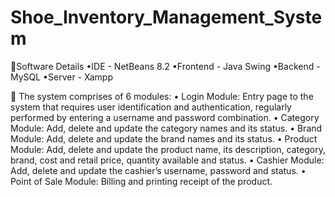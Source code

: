 # Shoe_Inventory_Management_System

Software Details
•IDE - NetBeans 8.2
•Frontend - Java Swing
•Backend - MySQL
•Server - Xampp

	The system comprises of 6 modules:
•	Login Module: Entry page to the system that requires user identification and authentication, regularly performed by entering a username and password combination.
•	Category Module: Add, delete and update the category names and its status.
•	Brand Module: Add, delete and update the brand names and its status.
•	Product Module: Add, delete and update the product name, its description, category, brand, cost and retail price, quantity available and status.
•	Cashier Module: Add, delete and update the cashier’s username, password and status.
•	Point of Sale Module: Billing and printing receipt of the product.
